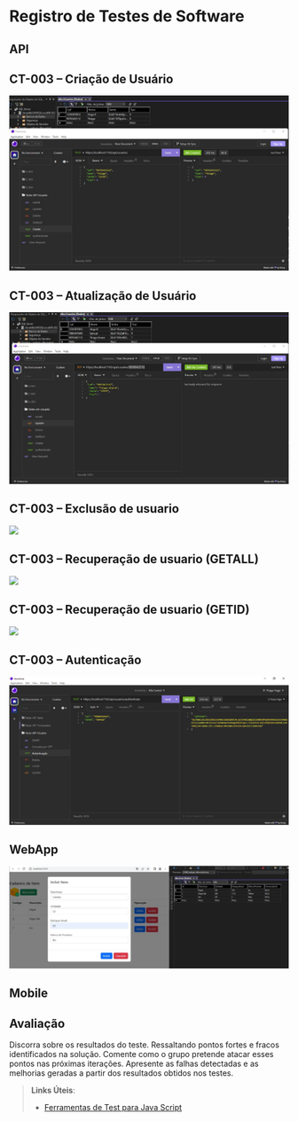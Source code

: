 # Registro de Testes de Software

##  API
## CT-003 – Criação de Usuário
![](https://github.com/ICEI-PUC-Minas-PMV-ADS/pmv-ads-2023-1-e4-proj-apdist-t4-controle_almoxarifado/blob/main/docs/img/Cria%C3%A7%C3%A3o%20de%20usu%C3%A1rio.jpg)

## CT-003 – Atualização de Usuário
![](https://github.com/ICEI-PUC-Minas-PMV-ADS/pmv-ads-2023-1-e4-proj-apdist-t4-controle_almoxarifado/blob/main/docs/img/Atualiza%C3%A7%C3%A3o%20dados%20usu%C3%A1rio.jpg)

## CT-003 – Exclusão de usuario
![](https://github.com/ICEI-PUC-Minas-PMV-ADS/pmv-ads-2023-1-e4-proj-apdist-t4-controle_almoxarifado/blob/main/docs/img/Delete%20Usu%C3%A1rio.jpg)

## CT-003 – Recuperação de usuario (GETALL)
![](https://github.com/ICEI-PUC-Minas-PMV-ADS/pmv-ads-2023-1-e4-proj-apdist-t4-controle_almoxarifado/blob/main/docs/img/Consuta%20todos%20usu%C3%A1rios.jpg)

## CT-003 – Recuperação de usuario (GETID)
![](https://github.com/ICEI-PUC-Minas-PMV-ADS/pmv-ads-2023-1-e4-proj-apdist-t4-controle_almoxarifado/blob/main/docs/img/Consulta%20usu%C3%A1rio%20admin.jpg)

## CT-003 – Autenticação
![](https://github.com/ICEI-PUC-Minas-PMV-ADS/pmv-ads-2023-1-e4-proj-apdist-t4-controle_almoxarifado/blob/main/docs/img/Autentica%C3%A7%C3%A3o%20usu%C3%A1rio.png)

## WebApp
![](https://github.com/ICEI-PUC-Minas-PMV-ADS/pmv-ads-2023-1-e4-proj-apdist-t4-controle_almoxarifado/blob/main/docs/img/teste%20Item/WhatsApp%20Image%202023-05-07%20at%2020.00.59.jpeg)


## Mobile



## Avaliação

Discorra sobre os resultados do teste. Ressaltando pontos fortes e fracos identificados na solução. Comente como o grupo pretende atacar esses pontos nas próximas iterações. Apresente as falhas detectadas e as melhorias geradas a partir dos resultados obtidos nos testes.

> **Links Úteis**:
> - [Ferramentas de Test para Java Script](https://geekflare.com/javascript-unit-testing/)
